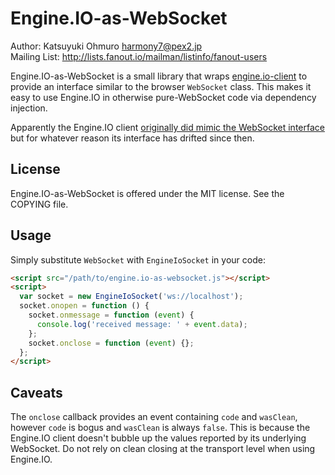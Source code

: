 # Engine.IO-as-WebSocket

Author: Katsuyuki Ohmuro <harmony7@pex2.jp>  
Mailing List: http://lists.fanout.io/mailman/listinfo/fanout-users

Engine.IO-as-WebSocket is a small library that wraps [engine.io-client](https://github.com/socketio/engine.io-client) to provide an interface similar to the browser `WebSocket` class. This makes it easy to use Engine.IO in otherwise pure-WebSocket code via dependency injection.

Apparently the Engine.IO client [originally did mimic the WebSocket interface](http://www.devthought.com/2012/07/07/the-realtime-engine/) but for whatever reason its interface has drifted since then.

## License

Engine.IO-as-WebSocket is offered under the MIT license. See the COPYING file.

## Usage

Simply substitute `WebSocket` with `EngineIoSocket` in your code:

```html
<script src="/path/to/engine.io-as-websocket.js"></script>
<script>
  var socket = new EngineIoSocket('ws://localhost');
  socket.onopen = function () {
    socket.onmessage = function (event) {
      console.log('received message: ' + event.data);
    };
    socket.onclose = function (event) {};
  };
</script>
```

## Caveats

The `onclose` callback provides an event containing `code` and `wasClean`, however `code` is bogus and `wasClean` is always `false`. This is because the Engine.IO client doesn't bubble up the values reported by its underlying WebSocket. Do not rely on clean closing at the transport level when using Engine.IO.
